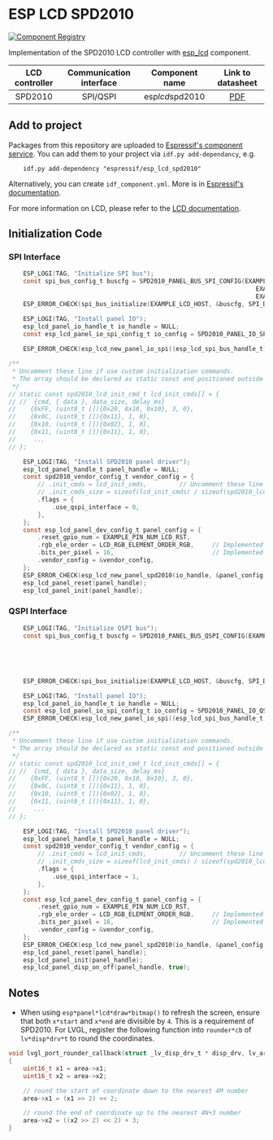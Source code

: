 # ESP LCD SPD2010

[![Component Registry](https://components.espressif.com/components/espressif/esp*lcd*spd2010/badge.svg)](https://components.espressif.com/components/espressif/esp*lcd*spd2010)

Implementation of the SPD2010 LCD controller with [esp_lcd](https://docs.espressif.com/projects/esp-idf/en/latest/esp32s3/api-reference/peripherals/lcd.html) component.

| LCD controller | Communication interface | Component name  |                                Link to datasheet                                |
| :------------: | :---------------------: | :-------------: | :-----------------------------------------------------------------------------: |
|    SPD2010     |        SPI/QSPI         | esp*lcd*spd2010 | [PDF](https://dl.espressif.com/AE/esp-iot-solution/SPD2010*L-WEA2010*0.50.pdf) |

## Add to project

Packages from this repository are uploaded to [Espressif's component service](https://components.espressif.com/).
You can add them to your project via `idf.py add-dependancy`, e.g.
```
    idf.py add-dependency "espressif/esp_lcd_spd2010"
```

Alternatively, you can create `idf_component.yml`. More is in [Espressif's documentation](https://docs.espressif.com/projects/esp-idf/en/latest/esp32/api-guides/tools/idf-component-manager.html).

For more information on LCD, please refer to the [LCD documentation](https://docs.espressif.com/projects/esp-iot-solution/en/latest/display/lcd/index.html).

## Initialization Code

### SPI Interface

```c
    ESP_LOGI(TAG, "Initialize SPI bus");
    const spi_bus_config_t buscfg = SPD2010_PANEL_BUS_SPI_CONFIG(EXAMPLE_PIN_NUM_LCD_PCLK,
                                                                    EXAMPLE_PIN_NUM_LCD_DATA0,
                                                                    EXAMPLE_LCD_H_RES * 80 * sizeof(uint16_t));
    ESP_ERROR_CHECK(spi_bus_initialize(EXAMPLE_LCD_HOST, &buscfg, SPI_DMA_CH_AUTO));

    ESP_LOGI(TAG, "Install panel IO");
    esp_lcd_panel_io_handle_t io_handle = NULL;
    const esp_lcd_panel_io_spi_config_t io_config = SPD2010_PANEL_IO_SPI_CONFIG(EXAMPLE_PIN_NUM_LCD_CS, EXAMPLE_PIN_NUM_LCD_DC,
                                                                                callback, &callback_data);
    ESP_ERROR_CHECK(esp_lcd_new_panel_io_spi((esp_lcd_spi_bus_handle_t)EXAMPLE_LCD_HOST, &io_config, &io_handle));

/**
 * Uncomment these line if use custom initialization commands.
 * The array should be declared as static const and positioned outside the function.
 */
// static const spd2010_lcd_init_cmd_t lcd_init_cmds[] = {
// //  {cmd, { data }, data_size, delay_ms}
//    {0xFF, (uint8_t []){0x20, 0x10, 0x10}, 3, 0},
//    {0x0C, (uint8_t []){0x11}, 1, 0},
//    {0x10, (uint8_t []){0x02}, 1, 0},
//    {0x11, (uint8_t []){0x11}, 1, 0},
//     ...
// };

    ESP_LOGI(TAG, "Install SPD2010 panel driver");
    esp_lcd_panel_handle_t panel_handle = NULL;
    const spd2010_vendor_config_t vendor_config = {
        // .init_cmds = lcd_init_cmds,         // Uncomment these line if use custom initialization commands
        // .init_cmds_size = sizeof(lcd_init_cmds) / sizeof(spd2010_lcd_init_cmd_t),
        .flags = {
            .use_qspi_interface = 0,
        },
    };
    const esp_lcd_panel_dev_config_t panel_config = {
        .reset_gpio_num = EXAMPLE_PIN_NUM_LCD_RST,
        .rgb_ele_order = LCD_RGB_ELEMENT_ORDER_RGB,     // Implemented by LCD command `36h`
        .bits_per_pixel = 16,                           // Implemented by LCD command `3Ah` (16/18/24)
        .vendor_config = &vendor_config,
    };
    ESP_ERROR_CHECK(esp_lcd_new_panel_spd2010(io_handle, &panel_config, &panel_handle));
    esp_lcd_panel_reset(panel_handle);
    esp_lcd_panel_init(panel_handle);
```

### QSPI Interface

```c
    ESP_LOGI(TAG, "Initialize QSPI bus");
    const spi_bus_config_t buscfg = SPD2010_PANEL_BUS_QSPI_CONFIG(EXAMPLE_PIN_NUM_LCD_PCLK,
                                                                                 EXAMPLE_PIN_NUM_LCD_DATA0,
                                                                                 EXAMPLE_PIN_NUM_LCD_DATA1,
                                                                                 EXAMPLE_PIN_NUM_LCD_DATA2,
                                                                                 EXAMPLE_PIN_NUM_LCD_DATA3,
                                                                                 EXAMPLE_LCD_H_RES * 80 * sizeof(uint16_t));
    ESP_ERROR_CHECK(spi_bus_initialize(EXAMPLE_LCD_HOST, &buscfg, SPI_DMA_CH_AUTO));

    ESP_LOGI(TAG, "Install panel IO");
    esp_lcd_panel_io_handle_t io_handle = NULL;
    const esp_lcd_panel_io_spi_config_t io_config = SPD2010_PANEL_IO_QSPI_CONFIG(EXAMPLE_PIN_NUM_LCD_CS, callback, &callback_data);
    ESP_ERROR_CHECK(esp_lcd_new_panel_io_spi((esp_lcd_spi_bus_handle_t)EXAMPLE_LCD_HOST, &io_config, &io_handle));

/**
 * Uncomment these line if use custom initialization commands.
 * The array should be declared as static const and positioned outside the function.
 */
// static const spd2010_lcd_init_cmd_t lcd_init_cmds[] = {
// //  {cmd, { data }, data_size, delay_ms}
//    {0xFF, (uint8_t []){0x20, 0x10, 0x10}, 3, 0},
//    {0x0C, (uint8_t []){0x11}, 1, 0},
//    {0x10, (uint8_t []){0x02}, 1, 0},
//    {0x11, (uint8_t []){0x11}, 1, 0},
//     ...
// };

    ESP_LOGI(TAG, "Install SPD2010 panel driver");
    esp_lcd_panel_handle_t panel_handle = NULL;
    const spd2010_vendor_config_t vendor_config = {
        // .init_cmds = lcd_init_cmds,         // Uncomment these line if use custom initialization commands
        // .init_cmds_size = sizeof(lcd_init_cmds) / sizeof(spd2010_lcd_init_cmd_t),
        .flags = {
            .use_qspi_interface = 1,
        },
    };
    const esp_lcd_panel_dev_config_t panel_config = {
        .reset_gpio_num = EXAMPLE_PIN_NUM_LCD_RST,
        .rgb_ele_order = LCD_RGB_ELEMENT_ORDER_RGB,     // Implemented by LCD command `36h`
        .bits_per_pixel = 16,                           // Implemented by LCD command `3Ah` (16/18/24)
        .vendor_config = &vendor_config,
    };
    ESP_ERROR_CHECK(esp_lcd_new_panel_spd2010(io_handle, &panel_config, &panel_handle));
    esp_lcd_panel_reset(panel_handle);
    esp_lcd_panel_init(panel_handle);
    esp_lcd_panel_disp_on_off(panel_handle, true);
```

## Notes

* When using `esp*panel*lcd*draw*bitmap()` to refresh the screen, ensure that both `x*start` and `x*end` are divisible by `4`. This is a requirement of SPD2010. For LVGL, register the following function into `rounder*cb` of `lv*disp*drv*t` to round the coordinates.

```c
void lvgl_port_rounder_callback(struct _lv_disp_drv_t * disp_drv, lv_area_t * area)
{
    uint16_t x1 = area->x1;
    uint16_t x2 = area->x2;

    // round the start of coordinate down to the nearest 4M number
    area->x1 = (x1 >> 2) << 2;

    // round the end of coordinate up to the nearest 4N+3 number
    area->x2 = ((x2 >> 2) << 2) + 3;
}
```
